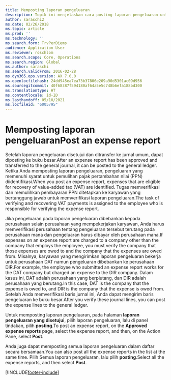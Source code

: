 ```yaml
---
title: Memposting laporan pengeluaran
description: Topik ini menjelaskan cara posting laporan pengeluaran untuk buku besar.
author: saraschi2
ms.date: 02/26/2018
ms.topic: article
ms.prod: ''
ms.technology: ''
ms.search.form: TrvPerDiems
audience: Application User
ms.reviewer: roschlom
ms.search.scope: Core, Operations
ms.search.region: Global
ms.author: saraschi
ms.search.validFrom: 2016-02-28
ms.dyn365.ops.version: AX 7.0.0
ms.openlocfilehash: 24dd945ea7ea73b37806e209a90d5301ac09d956
ms.sourcegitcommit: 40f68387f594180af64a5e5c748b6efa188bd300
ms.translationtype: HT
ms.contentlocale: id-ID
ms.lasthandoff: 05/10/2021
ms.locfileid: "6005795"
---
```

# <a name="post-an-expense-report"></a><span data-ttu-id="4b6ab-103">Memposting laporan pengeluaran</span><span class="sxs-lookup"><span data-stu-id="4b6ab-103">Post an expense report</span></span>

<span data-ttu-id="4b6ab-104">Setelah laporan pengeluaran disetujui dan ditransfer ke jurnal umum, dapat diposting ke buku besar.</span><span class="sxs-lookup"><span data-stu-id="4b6ab-104">After an expense report has been approved and transferred to the general journal, it can be posted to the general ledger.</span></span> <span data-ttu-id="4b6ab-105">Ketika Anda memposting laporan pengeluaran, pengeluaran yang memenuhi syarat untuk pemulihan pajak pertambahan nilai (PPN) diidentifikasi.</span><span class="sxs-lookup"><span data-stu-id="4b6ab-105">When you post an expense report, expenses that are eligible for recovery of value-added tax (VAT) are identified.</span></span> <span data-ttu-id="4b6ab-106">Tugas memverifikasi dan memulihkan pembayaran PPN ditetapkan ke karyawan yang bertanggung jawab untuk memverifikasi laporan pengeluaran.</span><span class="sxs-lookup"><span data-stu-id="4b6ab-106">The task of verifying and recovering VAT payments is assigned to the employee who is responsible for verifying the expense report.</span></span>

<span data-ttu-id="4b6ab-107">Jika pengeluaran pada laporan pengeluaran dibebankan kepada perusahaan selain perusahaan yang mempekerjakan karyawan, Anda harus memverifikasi perusahaan tentang pengeluaran tersebut terutang pada perusahaan mana dan pengeluaran harus dibayar oleh perusahaan mana.</span><span class="sxs-lookup"><span data-stu-id="4b6ab-107">If expenses on an expense report are charged to a company other than the company that employs the employee, you must verify the company that those expenses are owed to and the company that the expenses are owed from.</span></span> <span data-ttu-id="4b6ab-108">Misalnya, karyawan yang mengirimkan laporan pengeluaran bekerja untuk perusahaan DAT namun pengeluaran dibebankan ke perusahaan DIR.</span><span class="sxs-lookup"><span data-stu-id="4b6ab-108">For example, the employee who submitted an expense report works for the DAT company but charged an expense to the DIR company.</span></span> <span data-ttu-id="4b6ab-109">Dalam kasus ini, DAT adalah perusahaan yang berpiutang, dan DIR adalah perusahaan yang berutang.</span><span class="sxs-lookup"><span data-stu-id="4b6ab-109">In this case, DAT is the company that the expense is owed to, and DIR is the company that the expense is owed from.</span></span> <span data-ttu-id="4b6ab-110">Setelah Anda memverifikasi baris jurnal ini, Anda dapat mengirim baris pengeluaran ke buku besar.</span><span class="sxs-lookup"><span data-stu-id="4b6ab-110">After you verify these journal lines, you can post the expense lines to the general ledger.</span></span>

<span data-ttu-id="4b6ab-111">Untuk memposting laporan pengeluaran, pada halaman **laporan pengeluaran yang disetujui**, pilih laporan pengeluaran, lalu di panel tindakan, pilih **posting**.</span><span class="sxs-lookup"><span data-stu-id="4b6ab-111">To post an expense report, on the **Approved expense reports** page, select the expense report, and then, on the Action Pane, select **Post**.</span></span>

<span data-ttu-id="4b6ab-112">Anda juga dapat memposting semua laporan pengeluaran dalam daftar secara bersamaan.</span><span class="sxs-lookup"><span data-stu-id="4b6ab-112">You can also post all the expense reports in the list at the same time.</span></span> <span data-ttu-id="4b6ab-113">Pilih Semua laporan pengeluaran, lalu pilih **posting**.</span><span class="sxs-lookup"><span data-stu-id="4b6ab-113">Select all the expense reports, and then select **Post**.</span></span>


[!INCLUDE[footer-include](../includes/footer-banner.md)]